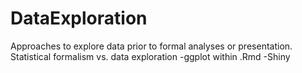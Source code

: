 # DataExploration
Approaches to explore data prior to formal analyses or presentation.
Statistical formalism vs. data exploration
-ggplot within .Rmd
-Shiny
